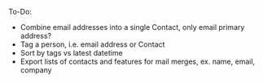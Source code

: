 To-Do:
- Combine email addresses into a single Contact, only email primary address?
- Tag a person, i.e. email address or Contact
- Sort by tags vs latest datetime
- Export lists of contacts and features for mail merges, ex. name, email, company
